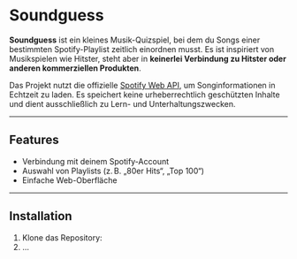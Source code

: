 # Soundguess

**Soundguess** ist ein kleines Musik-Quizspiel, bei dem du Songs einer bestimmten Spotify-Playlist zeitlich einordnen musst. Es ist inspiriert von Musikspielen wie Hitster, steht aber in **keinerlei Verbindung zu Hitster oder anderen kommerziellen Produkten**.

Das Projekt nutzt die offizielle [Spotify Web API](https://developer.spotify.com/documentation/web-api/), um Songinformationen in Echtzeit zu laden. Es speichert keine urheberrechtlich geschützten Inhalte und dient ausschließlich zu Lern- und Unterhaltungszwecken.

---

## Features

- Verbindung mit deinem Spotify-Account
- Auswahl von Playlists (z. B. „80er Hits“, „Top 100“)
- Einfache Web-Oberfläche

---

## Installation

1. Klone das Repository:
2. ...
